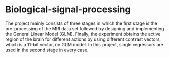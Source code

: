 # Biological-signal-processing

The project mainly consists of three stages in which the first stage is the pre-processing of the MRI data 
set followed by designing and implementing the General Linear Model (GLM). Finally, the experiment 
obtains the active region of the brain for different actions by using different contrast vectors, which is a 
11-bit vector, on GLM model. In this project, single regressors are used in the second stage in every case. 
